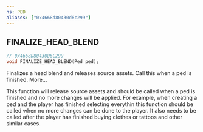 ```yaml
---
ns: PED
aliases: ["0x4668d80430d6c299"]
---
```

## FINALIZE_HEAD_BLEND

```c
// 0x4668D80430D6C299
void FINALIZE_HEAD_BLEND(Ped ped);
```

Finalizes a head blend and releases source assets. Call this when a ped is finished. More...

This function will release source assets and should be called when a ped is finished and no more changes will be applied. For example, when creating a ped and the player has finished selecting everythin this function should be called when no more changes can be done to the player. It also needs to be called after the player has finished buying clothes or tattoos and other similar cases.

